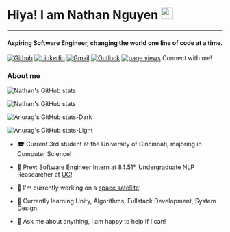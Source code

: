 # Hiya! I am Nathan Nguyen <img src="https://media.giphy.com/media/hvRJCLFzcasrR4ia7z/giphy.gif" width="28px" height="28px">

----

#### Aspiring Software Engineer, changing the world one line of code at a time.
[![Github](https://img.shields.io/badge/-Github-000?style=flat&logo=Github&logoColor=white)](https://github.com/Nathann03)
[![Linkedin](https://img.shields.io/badge/-LinkedIn-blue?style=flat&logo=Linkedin&logoColor=white)](https://www.linkedin.com/in/nathanpng/)
[![Gmail](https://img.shields.io/badge/-Gmail-c14438?style=flat&logo=Gmail&logoColor=white)](mailto:nathanpn2003@gmail.com)
[![Outlook](https://img.shields.io/badge/-Outlook-0078D4?style=flat&logo=Microsoft-Outlook&logoColor=white)](mailto:Nguye3np@mail.uc.edu)
[![page views](https://komarev.com/ghpvc/?username=nathann03&color=green)](https://github.com/Nathann03/Nathann03)
Connect with me!


### About me

![Nathan's GitHub stats](https://github-readme-stats.vercel.app/api?username=Nathann03&show_icons=true&hide_rank=true&theme=default#gh-light-mode-only)

![Nathan's GitHub stats](https://github-readme-stats.vercel.app/api?username=Nathann03&show_icons=true&hide_rank=true&theme=dark#gh-dark-mode-only)

![Anurag's GitHub stats-Dark](https://github-readme-stats.vercel.app/api?username=anuraghazra\&show_icons=true\&theme=dark#gh-dark-mode-only)

![Anurag's GitHub stats-Light](https://github-readme-stats.vercel.app/api?username=anuraghazra\&show_icons=true\&theme=default#gh-light-mode-only)

- 🎓 Current 3rd student at the University of Cincinnati, majoring in Computer Science!

- 🏢 Prev: Software Engineer Intern at [84.51°](https://github.com/8451]), Undergraduate NLP Reasearcher at [UC](https://ceas.uc.edu/academics/departments/engineering-education/protege-undergraduate-research-program/testing-software-features.html)!
  
- 🚀 I'm currently working on a [space satellite](https://uccubecats.github.io/LEOPARDSat-1.html)!
  
- 🌱 Currently learning Unity, Algorithms, Fullstack Development, System Design.
  
- 💬 Ask me about anything, I am happy to help if I can!

<!--
**Nathann03/Nathann03** is a ✨ _special_ ✨ repository because its `README.md` (this file) appears on your GitHub profile.

Here are some ideas to get you started:

- 🔭 I’m currently working on ...
- 🌱 I’m currently learning ...
- 👯 I’m looking to collaborate on ...
- 🤔 I’m looking for help with ...
- 💬 Ask me about ...
- 📫 How to reach me: ...
- 😄 Pronouns: ...
- ⚡ Fun fact: ...
-->
